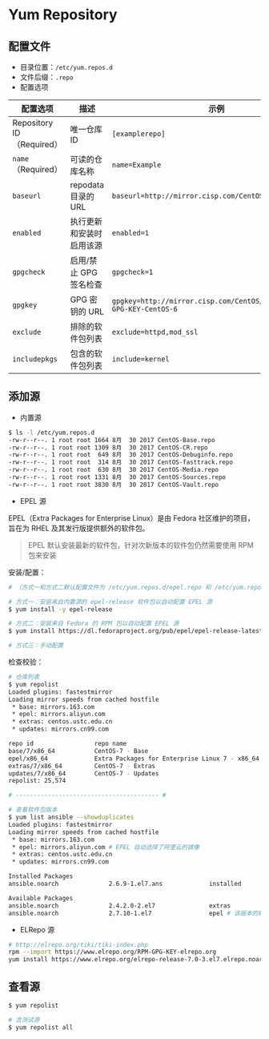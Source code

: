 # Yum Repository

## 配置文件

* 目录位置：`/etc/yum.repos.d`
* 文件后缀：`.repo`
* 配置选项

| 配置选项                  | 描述                     | 示例                                                                  |
| ------------------------- | ------------------------ | --------------------------------------------------------------------- |
| Repository ID（Required） | 唯一仓库 ID              | `[examplerepo]`                                                       |
| `name`（Required）        | 可读的仓库名称           | `name=Example`                                                        |
| `baseurl`                 | repodata 目录的 URL      | `baseurl=http://mirror.cisp.com/CentOS/6/os/i386/`                    |
| `enabled`                 | 执行更新和安装时启用该源 | `enabled=1`                                                           |
| `gpgcheck`                | 启用/禁止 GPG 签名检查   | `gpgcheck=1`                                                          |
| `gpgkey`                  | GPG 密钥的 URL           | `gpgkey=http://mirror.cisp.com/CentOS/6/os/i386/RPM-GPG-KEY-CentOS-6` |
| `exclude`                 | 排除的软件包列表         | `exclude=httpd,mod_ssl`                                               |
| `includepkgs`             | 包含的软件包列表         | `include=kernel`                                                      |

## 添加源

* 内置源

```bash
$ ls -l /etc/yum.repos.d
-rw-r--r--. 1 root root 1664 8月  30 2017 CentOS-Base.repo
-rw-r--r--. 1 root root 1309 8月  30 2017 CentOS-CR.repo
-rw-r--r--. 1 root root  649 8月  30 2017 CentOS-Debuginfo.repo
-rw-r--r--. 1 root root  314 8月  30 2017 CentOS-fasttrack.repo
-rw-r--r--. 1 root root  630 8月  30 2017 CentOS-Media.repo
-rw-r--r--. 1 root root 1331 8月  30 2017 CentOS-Sources.repo
-rw-r--r--. 1 root root 3830 8月  30 2017 CentOS-Vault.repo
```

* EPEL 源

EPEL（Extra Packages for Enterprise Linux）是由 Fedora 社区维护的项目，旨在为 RHEL 及其发行版提供额外的软件包。

> EPEL 默认安装最新的软件包，针对次新版本的软件包仍然需要使用 RPM 包来安装

安装/配置：

```bash
# （方式一和方式二默认配置文件为 /etc/yum.repos.d/epel.repo 和 /etc/yum.repos.d/epel-testing.repo）

# 方式一：安装来自内置源的 epel-release 软件包以自动配置 EPEL 源
$ yum install -y epel-release

# 方式二：安装来自 Fedora 的 RPM 包以自动配置 EPEL 源
$ yum install https://dl.fedoraproject.org/pub/epel/epel-release-latest-7.noarch.rpm

# 方式三：手动配置
```

检查校验：

```bash
# 仓库列表
$ yum repolist
Loaded plugins: fastestmirror
Loading mirror speeds from cached hostfile
 * base: mirrors.163.com
 * epel: mirrors.aliyun.com
 * extras: centos.ustc.edu.cn
 * updates: mirrors.cn99.com

repo id                 repo name                                           status
base/7/x86_64           CentOS-7 - Base                                     10,019
epel/x86_64             Extra Packages for Enterprise Linux 7 - x86_64      13,197
extras/7/x86_64         CentOS-7 - Extras                                   413
updates/7/x86_64        CentOS-7 - Updates                                  1,945
repolist: 25,574

# ---------------------------------------- #

# 查看软件包版本
$ yum list ansible --showduplicates
Loaded plugins: fastestmirror
Loading mirror speeds from cached hostfile
 * base: mirrors.163.com
 * epel: mirrors.aliyun.com # EPEL 自动选择了阿里云的镜像
 * extras: centos.ustc.edu.cn
 * updates: mirrors.cn99.com

Installed Packages
ansible.noarch              2.6.9-1.el7.ans             installed

Available Packages
ansible.noarch              2.4.2.0-2.el7               extras
ansible.noarch              2.7.10-1.el7                epel # 该版本的软件是由 EPEL 源提供的
```

* ELRepo 源

```bash
# http://elrepo.org/tiki/tiki-index.php
rpm --import https://www.elrepo.org/RPM-GPG-KEY-elrepo.org
yum install https://www.elrepo.org/elrepo-release-7.0-3.el7.elrepo.noarch.rpm
```

## 查看源

```bash
$ yum repolist

# 含测试源
$ yum repolist all
```